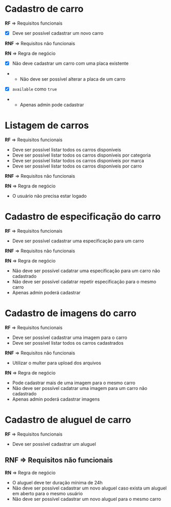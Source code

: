 # Cadastro de carro

**RF** => Requisitos funcionais

- [x] Deve ser possível cadastrar um novo carro


**RNF** => Requisitos não funcionais

**RN** => Regra de negócio

- [x] Não deve cadastrar um carro com uma placa existente
- * Não deve ser possível alterar a placa de um carro
- [x] `available` como `true`
- * Apenas admin pode cadastrar



# Listagem de carros

**RF** => Requisitos funcionais

- Deve ser possível listar todos os carros disponíveis
- Deve ser possível listar todos os carros disponíveis por categoria
- Deve ser possível listar todos os carros disponíveis por marca
- Deve ser possível listar todos os carros disponíveis por carro

**RNF** => Requisitos não funcionais

**RN** => Regra de negócio

- O usuário não precisa estar logado 


# Cadastro de especificação do carro

**RF** => Requisitos funcionais

- Deve ser possível cadastrar uma especificação para um carro

**RNF** => Requisitos não funcionais

**RN** => Regra de negócio

- Não deve ser possível cadatrar uma especificação para um carro não cadastrado
- Não deve ser possível cadatrar repetir especificação para o mesmo carro
- Apenas admin poderá cadastrar

# Cadastro de imagens do carro

**RF** => Requisitos funcionais

- Deve ser possível cadastrar uma imagem para o carro
- Deve ser possível listar todos os carros cadastrados

**RNF** => Requisitos não funcionais
- Utilizar o multer para upload dos arquivos

**RN** => Regra de negócio

- Pode cadastrar mais de uma imagem para o mesmo carro
- Não deve ser possível cadatrar uma imagem para um carro não cadastrado
- Apenas admin poderá cadastrar imagens


# Cadastro de aluguel de carro

**RF** => Requisitos funcionais

- Deve ser possível cadastrar um aluguel

**RNF** => Requisitos não funcionais
- 

**RN** => Regra de negócio

- O aluguel deve ter duração mínima de 24h
- Não deve ser possível cadastrar um novo aluguel caso exista um aluguel em aberto para o mesmo usuário
- Não deve ser possível cadastrar um novo aluguel para o mesmo carro